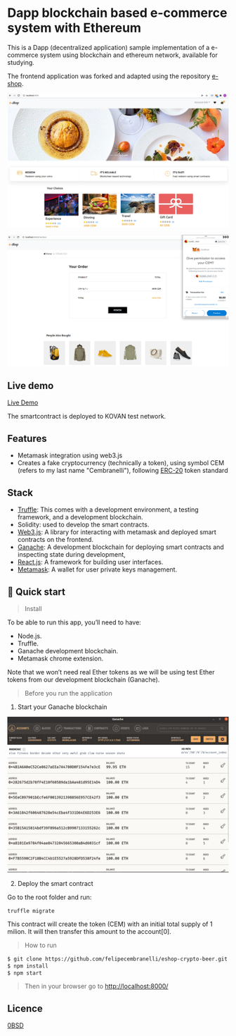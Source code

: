 # Dapp blockchain based e-commerce system with Ethereum

This is a Dapp (decentralized application) sample implementation of a e-commerce system using blockchain and ethereum network, available for studying. 

The frontend application was forked and adapted using the repository [e-shop](https://github.com/james-muriithi/e-shop).

![home](/doc/home.png)

![redeem](/doc/redeem.png)

## Live demo

[Live Demo](http://eshop-blockchain3.azurewebsites.net/)

The smartcontract is deployed to KOVAN test network.

## Features

- Metamask integration using web3.js
- Creates a fake cryptocurrency (technically a token), using symbol CEM (refers to my last name "Cembranelli"), following [ERC-20](https://www.investopedia.com/news/what-erc20-and-what-does-it-mean-ethereum/) token standard

## Stack

- [Truffle](https://trufflesuite.com/): This comes with a development environment, a testing framework, and a development blockchain.
- Solidity: used to develop the smart contracts.
- [Web3.js](): A library for interacting with metamask and deployed smart contracts on the frontend.
- [Ganache](https://www.trufflesuite.com/ganache): A development blockchain for deploying smart contracts and inspecting state during development,
- [React.js](https://reactjs.org/): A framework for building user interfaces.
- [Metamask](https://metamask.io/): A wallet for user private keys management.

## 🚀 Quick start

> Install

To be able to run this app, you’ll need to have:

- Node.js.
- Truffle.
- Ganache development blockchain.
- Metamask chrome extension.

Note that we won’t need real Ether tokens as we will be using test Ether tokens from our development blockchain (Ganache).

> Before you run the application

1) Start your Ganache blockchain

![ganache](/doc/ganache.png)

2) Deploy the smart contract

Go to the root folder and run:

```
truffle migrate
```

This contract will create the token (CEM) with an initial total supply of 1 milion. It will then transfer this amount to the account[0].

> How to run

```
$ git clone https://github.com/felipecembranelli/eshop-crypto-beer.git
$ npm install
$ npm start
```

> Then in your browser go to [http://localhost:8000/](http://localhost:8000/)

## Licence

[0BSD](LICENSE)

